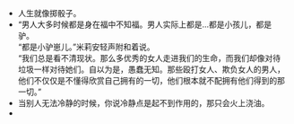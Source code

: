 - 人生就像掷骰子。
- “男人大多时候都是身在福中不知福。男人实际上都是…都是小孩儿，都是驴。<br>“都是小驴崽儿。”米莉安轻声附和着说。<br>“我们总是看不清现状。那么多优秀的女人走进我们的生命，而我们却像对待垃圾一样对待她们。自以为是，愚蠢无知。那些殴打女人、欺负女人的男人，他们不仅仅是不懂得欣赏自己拥有的一切，他们根本就不配拥有他们得到的那一切。”
- 当别人无法冷静的时候，你说冷静点是起不到作用的，那只会火上浇油。
- 